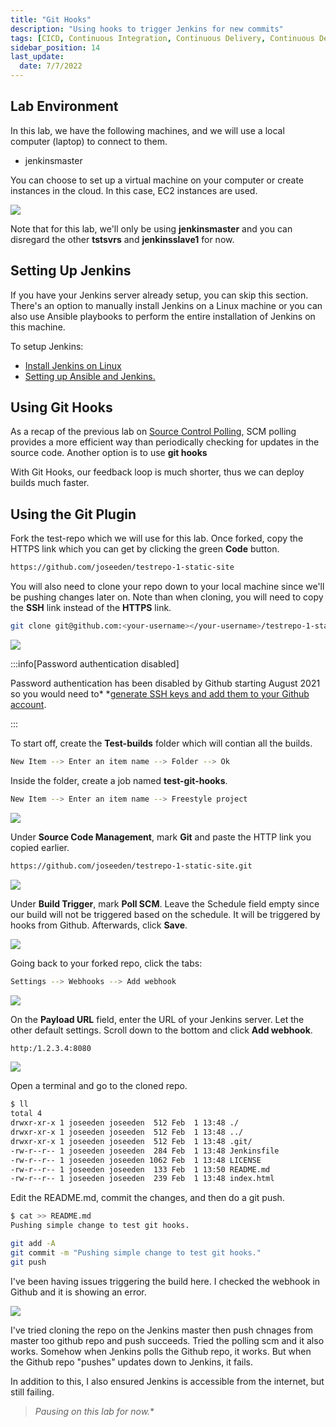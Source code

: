 ```yaml
---
title: "Git Hooks"
description: "Using hooks to trigger Jenkins for new commits"
tags: [CICD, Continuous Integration, Continuous Delivery, Continuous Deployment, Jenkins, Maven, Git, Github]
sidebar_position: 14
last_update:
  date: 7/7/2022
---
```




## Lab Environment

In this lab, we have the following machines, and we will use a local computer (laptop) to connect to them.

- jenkinsmaster

You can choose to set up a virtual machine on your computer or create instances in the cloud. In this case, EC2 instances are used.

<div class='img-center'>

![](/img/docs/ansible-lab-diagram-4.png)

</div>

Note that for this lab, we'll only be using **jenkinsmaster** and you can disregard the other **tstsvrs** and **jenkinsslave1** for now.

## Setting Up Jenkins

If you have your Jenkins server already setup, you can skip this section. There's an option to manually install Jenkins on a Linux machine or you can also use Ansible playbooks to perform the entire installation of Jenkins on this machine.

To setup Jenkins:

- [Install Jenkins on Linux](/docs/017-Version-Control-and-CICD/002-CICD/003-Jenkins-Labs/004-Installing-Jenkins.md)
- [Setting up Ansible and Jenkins.](/docs/017-Version-Control-and-CICD/002-CICD/003-Jenkins-Labs/005-Setup-Ansible-and-Jenkins.md)


## Using Git Hooks

As a recap of the previous lab on [Source Control Polling](/docs/017-Version-Control-and-CICD/002-CICD/003-Jenkins-Labs/013-Source-Control-Polling.md), SCM polling provides a more efficient way than periodically checking for updates in the source code. Another option is to use **git hooks**

With Git Hooks, our feedback loop is much shorter, thus we can deploy builds much faster.


## Using the Git Plugin

Fork the test-repo which we will use for this lab. Once forked, copy the HTTPS link which you can get by clicking the green **Code** button.

```bash
https://github.com/joseeden/testrepo-1-static-site
```

You will also need to clone your repo down to your local machine since we'll be pushing changes later on. Note than when cloning, you will need to copy the **SSH** link instead of the **HTTPS** link.

```bash
git clone git@github.com:<your-username></your-username>/testrepo-1-static-site.git
```

<div class='img-center'>

![](/img/docs/lalab04forkgit.png)

</div>


:::info[Password authentication disabled]

Password authentication has been disabled by Github starting August 2021 so you would need to* *[generate SSH keys and add them to your Github account](https://docs.github.com/en/authentication/connecting-to-github-with-ssh/about-ssh).

:::


To start off, create the **Test-builds** folder which will contian all the builds. 

```bash
New Item --> Enter an item name --> Folder --> Ok
```

Inside the folder, create a job named **test-git-hooks**.

```bash
New Item --> Enter an item name --> Freestyle project
```

<div class='img-center'>

![](/img/docs/lalab04githooks.png)

</div>

Under **Source Code Management**, mark **Git** and paste the HTTP link you copied earlier.

```bash
https://github.com/joseeden/testrepo-1-static-site.git 
```

<div class='img-center'>

![](/img/docs/lalab04scmlink.png)

</div>

Under **Build Trigger**, mark **Poll SCM**. Leave the Schedule field empty since our build will not be triggered based on the schedule. It will be triggered by hooks from Github. Afterwards, click **Save**.

<div class='img-center'>

![](/img/docs/lalab04pollscmsave.png)

</div>

Going back to your forked repo, click the tabs:

```bash
Settings --> Webhooks --> Add webhook 
```

<div class='img-center'>

![](/img/docs/lalab04addwebhook.png)

</div>

On the **Payload URL** field, enter the URL of your Jenkins server. Let the other default settings. Scroll down to the bottom and click **Add webhook**.

```bash
http:/1.2.3.4:8080
```

<div class='img-center'>

![](/img/docs/lalab04webhookjenurl8080.png)

</div>


Open a terminal and go to the cloned repo.

```bash
$ ll
total 4
drwxr-xr-x 1 joseeden joseeden  512 Feb  1 13:48 ./
drwxr-xr-x 1 joseeden joseeden  512 Feb  1 13:48 ../
drwxr-xr-x 1 joseeden joseeden  512 Feb  1 13:48 .git/
-rw-r--r-- 1 joseeden joseeden  284 Feb  1 13:48 Jenkinsfile
-rw-r--r-- 1 joseeden joseeden 1062 Feb  1 13:48 LICENSE
-rw-r--r-- 1 joseeden joseeden  133 Feb  1 13:50 README.md
-rw-r--r-- 1 joseeden joseeden  239 Feb  1 13:48 index.html 
```

Edit the README.md, commit the changes, and then do a git push.

```bash
$ cat >> README.md
Pushing simple change to test git hooks. 
```
```bash
git add -A 
git commit -m "Pushing simple change to test git hooks."
git push
```

I've been having issues triggering the build here. I checked the webhook in Github and it is showing an error.

<div class='img-center'>

![](/img/docs/githookerrorcantconecttohost.png)

</div>

I've tried cloning the repo on the Jenkins master then push chnages from master too github repo and push succeeds. Tried the polling scm and it also works. Somehow when Jenkins polls the Github repo, it works. But when the Github repo "pushes" updates down to Jenkins, it fails.

In addition to this, I also ensured Jenkins is accessible from the internet, but still failing.


> *Pausing on this lab for now.**
